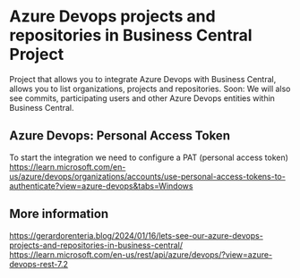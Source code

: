 # Azure Devops projects and repositories in Business Central Project
Project that allows you to integrate Azure Devops with Business Central, allows you to list organizations, projects and repositories.
Soon: We will also see commits, participating users and other Azure Devops entities within Business Central.

## Azure Devops: Personal Access Token
To start the integration we need to configure a PAT (personal access token) <br>
https://learn.microsoft.com/en-us/azure/devops/organizations/accounts/use-personal-access-tokens-to-authenticate?view=azure-devops&tabs=Windows

## More information
https://gerardorenteria.blog/2024/01/16/lets-see-our-azure-devops-projects-and-repositories-in-business-central/
https://learn.microsoft.com/en-us/rest/api/azure/devops/?view=azure-devops-rest-7.2
